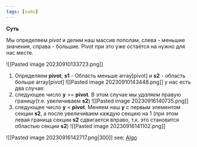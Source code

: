 ```yaml
---
tags: [sums]
---
```


**Суть** 

Мы определяем *pivot*  и делим наш массив пополам, слева - меньшие значения, справа - большие. Pivot при это уже остаётся на нужно для нас месте.

![[Pasted image 20230910133723.png]]

1) Определяем **pivot**, **s1** - Область меньше array[pivot] и **s2** - область больше array[pivot] 
![[Pasted image 20230910143448.png]]
у  нас есть два случая:
1) следующее число **y** >= **pivot**. В этом случае мы *удаляем* правую границу(т.е. увеличиваем **s2**)
![[Pasted image 20230916140735.png]]
2) следующее число **y** < **pivot**. Меняем наш **y** с первым элементом секции **s2**, а после увеличиваем каждую секцию на 1 (при этом левая граница секции **s2** сдвигается вправо, т.к. это становится областью секции **s2**)
![[Pasted image 20230916141102.png]]

![[Pasted image 20230916142717.png|300]]
see: [Algo](📙MOC-ALGORITHMS.md)